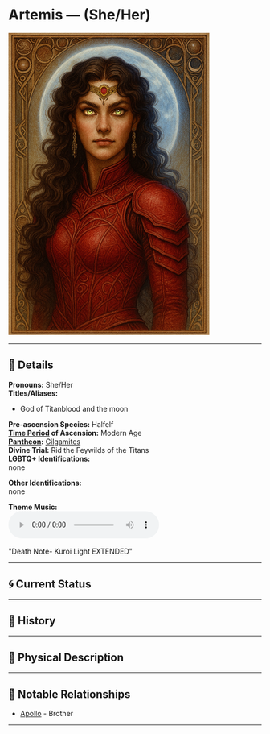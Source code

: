 # Artemis — (She/Her)

<!-- Optional -->
<img src="artemis.jpg" alt="Artemis" style="height: 600px; width: auto;" />

---

## 📕 Details
**Pronouns:** She/Her  
**Titles/Aliases:**  
  - God of Titanblood and the moon  

**Pre-ascension Species:** Halfelf  
**[Time Period](../../history/time_periods/) of Ascension:** Modern Age  
**[Pantheon](../../../pantheons):** [Gilgamites](../../../pantheons/gilgamites/index.md)  
**Divine Trial:** Rid the Feywilds of the Titans  
**LGBTQ+ Identifications:**  
  none  

**Other Identifications:**  
  none  

**Theme Music:**  
<audio controls>
  <source src="artemis_|_death_note-_kuroi_light_extended.mp4" type="audio/mpeg">
  Your browser does not support the audio element.
</audio>

"Death Note- Kuroi Light EXTENDED"  




---

## 🌀 Current Status


---

## 📜 History


---

## 👤 Physical Description


---
## 🧩 Notable Relationships
  - [Apollo](../apollo/index.md) - Brother  

---

